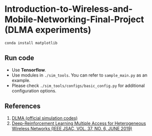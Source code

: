 # Introduction-to-Wireless-and-Mobile-Networking-Final-Project (DLMA experiments)

```=shell
conda install matplotlib
```

## Run code

* Use **Tensorflow**.
* Use modules in ```./sim_tools```. You can refer to ```sample_main.py``` as an example.
* Please check ```./sim_tools/configs/basic_config.py``` for additional configuration options.

## References

1. [DLMA (official simulation codes)](https://github.com/YidingYu/DLMA.git)
2. [Deep-Reinforcement Learning Multiple Access for Heterogeneous Wireless Networks (IEEE JSAC, VOL. 37, NO. 6, JUNE 2019)](https://ieeexplore.ieee.org/document/8665952)
